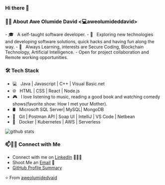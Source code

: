### Hi there 👋

<!--
**aweolumidedavid/aweolumidedavid** is a ✨ _special_ ✨ repository because its `README.md` (this file) appears on your GitHub profile.

Here are some ideas to get you started:

- 🔭 I’m currently working on ...
- 🌱 I’m currently learning ...
- 👯 I’m looking to collaborate on ...
- 🤔 I’m looking for help with ...
- 💬 Ask me about ...
- 📫 How to reach me: ...
- 😄 Pronouns: ...
- ⚡ Fun fact: ...
-->


<h3> 👨🏻‍ About Awe Olumide David <💻aweolumideddavid> </h3>
- 🎓 &nbsp; A self-taught software developer.
- 🤔 &nbsp; Exploring new technologies and developing software solutions, quick hacks and having fun along the way.
- 🌱 &nbsp; Always Learning, interests are Secure Coding, Blockchain Technology, Artificial Intelligence.
- Open for project collaboration and Remote working opportunities. 

<h3>🛠 Tech Stack</h3>

- 💻 &nbsp; Java | Javascript | C++ | Visual Basic.net 
- 🌐 &nbsp; HTML | CSS | React | Node.js
- 🎮 &nbsp; I love listening to music, reading a good book and watching comedy shows(favorite show: How I            met your Mother).
- 🛢 &nbsp; Microsoft SQL Server| MySQL| MongoDB 
- 🔧 &nbsp; Git | Postman API | Soap UI | IntelliJ | VS Code | Netbean
- 🔭 &nbsp; Docker | Kubernetes | AWS | Serverless

![github stats](https://github-readme-stats.vercel.app/api?username=aweolumidedavid&show_icons=true)

### 📫🤝🏻 Connect with Me

 - Connect with me on [LinkedIn](https://www.linkedin.com/in/awe-olumide-david-4702a3b6/) 👨🏻‍💻
 - Shoot Me an [Email](mailto:aweolumidedavid@gmail.com) 💌
 - [GitHub Profile Summary](https://profile-summary-for-github.com/user/aweolumidedavid)




 ⭐️ From [aweolumidedvaid](https://github.com/aweolumidedavid)
